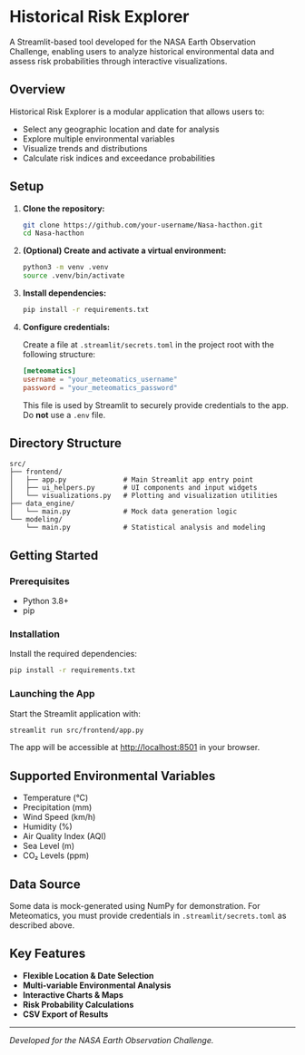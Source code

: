 # Historical Risk Explorer

A Streamlit-based tool developed for the NASA Earth Observation Challenge, enabling users to analyze historical environmental data and assess risk probabilities through interactive visualizations.

## Overview

Historical Risk Explorer is a modular application that allows users to:
- Select any geographic location and date for analysis
- Explore multiple environmental variables
- Visualize trends and distributions
- Calculate risk indices and exceedance probabilities
## Setup

1. **Clone the repository:**
    ```bash
    git clone https://github.com/your-username/Nasa-hacthon.git
    cd Nasa-hacthon
    ```

2. **(Optional) Create and activate a virtual environment:**
    ```bash
    python3 -m venv .venv
    source .venv/bin/activate
    ```


3. **Install dependencies:**
    ```bash
    pip install -r requirements.txt
    ```

4. **Configure credentials:**
    
    Create a file at `.streamlit/secrets.toml` in the project root with the following structure:
    ```toml
    [meteomatics]
    username = "your_meteomatics_username"
    password = "your_meteomatics_password"
    ```
    This file is used by Streamlit to securely provide credentials to the app. Do **not** use a `.env` file.

## Directory Structure

```
src/
├── frontend/
│   ├── app.py              # Main Streamlit app entry point
│   ├── ui_helpers.py       # UI components and input widgets
│   └── visualizations.py   # Plotting and visualization utilities
├── data_engine/
│   └── main.py             # Mock data generation logic
└── modeling/
    └── main.py             # Statistical analysis and modeling
```

## Getting Started

### Prerequisites

- Python 3.8+
- pip

### Installation

Install the required dependencies:

```bash
pip install -r requirements.txt
```

### Launching the App

Start the Streamlit application with:

```bash
streamlit run src/frontend/app.py
```

The app will be accessible at [http://localhost:8501](http://localhost:8501) in your browser.

## Supported Environmental Variables

- Temperature (°C)
- Precipitation (mm)
- Wind Speed (km/h)
- Humidity (%)
- Air Quality Index (AQI)
- Sea Level (m)
- CO₂ Levels (ppm)

## Data Source

Some data is mock-generated using NumPy for demonstration. For Meteomatics, you must provide credentials in `.streamlit/secrets.toml` as described above.

## Key Features

- **Flexible Location & Date Selection**
- **Multi-variable Environmental Analysis**
- **Interactive Charts & Maps**
- **Risk Probability Calculations**
- **CSV Export of Results**

---

*Developed for the NASA Earth Observation Challenge.*
